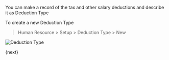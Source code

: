 You can make a record of the tax and other salary deductions and describe it as Deduction Type

To create a new Deduction Type

> Human Resource > Setup > Deduction Type > New

<img class="screenshot" alt="Deduction Type" src="/assets/manual_erpnext_com/img/human-resources/deduction-type.png">


{next}
